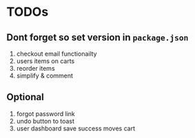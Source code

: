 # TODOs

## Dont forget so set version in `package.json`

1. checkout email functionailty
2. users items on carts
3. reorder items 
4. simplify & comment

## Optional   
1. forgot password link
2. undo button to toast
3. user dashboard save success moves cart
